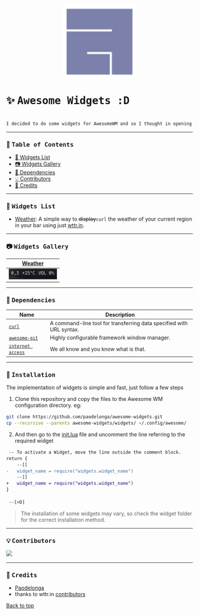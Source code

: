 <p align="center">
  <img src="./docs/awesome64.png" width="200" alt="Awesome Window Manager">
</p>

# :sparkles: <samp> Awesome Widgets :D </samp>

```css

I decided to do some widgets for AwesomeWM and so I thought in opening a repository, and here we are.
```

---

### :bookmark_tabs: <samp>Table of Contents</samp>
- [:bookmark_tabs: Widgets List](#bookmark_tabs-widgets-list)
- [:camera: Widgets Gallery](#camera-widgets-gallery)
- [:wrench: Dependencies](#wrench-dependencies)
- [:bulb: Contributors](#bulb-contributors)
- [:bust_in_silhouette: Credits](#bust_in_silhouette-credits)

---

### :bookmark_tabs: <samp>Widgets List</samp>

- [Weather](./widgets/weather/): A simple way to ~~display~~`curl` the weather of your current region in your bar using just [wttr.in](https://github.com/chubin/wttr.in).

---

### :camera: <samp>Widgets Gallery</samp>

|                    [Weather](./widgets/weather/)                    | 
| ----------------------------------------------------------- |
| ![Widget Gallery Screenshot](./widgets/weather/docs/screenshot.png) |

---

### :wrench: <samp>Dependencies</samp>

|                                Name                                |                                         Description                                   |
| ------------------------------------------------------------------ | ------------------------------------------------------------------------------------- |
|               [`curl`](https://github.com/curl/curl)               |            A command-line tool for transferring data specified with URL syntax.       |
|       [`awesome-git`](https://github.com/awesomewm/awesome)        |                      Highly configurable framework window manager.                    |
| [`internet access`](https://en.wikipedia.org/wiki/Internet_access) |                         We all know and you know what is that.                        |

---

### :rocket: <samp>Installation </samp>
The implementation of widgets is simple and fast, just follow a few steps

1. Clone this repository and copy the files to the Awesome WM configuration directory. eg:

```sh
git clone https://github.com/paodelonga/awesome-widgets.git
cp --recursive --parents awesome-widgets/widgets/ ~/.config/awesome/
```
 
2. And then go to the [init.lua](./widgets/init.lua) file and uncomment the line referring to the required widget

```diff
 -- To activate a Widget, move the line outside the comment block.
return {
	--[[
-   widget_name = require("widgets.widget_name")
	--]]
+   widget_name = require("widgets.widget_name")
}

 --[>D]
```

> The installation of some widgets may vary, so check the widget folder for the correct installation method.

---

### :bulb: <samp>Contributors</samp>
<a href="https://github.com/paodelonga/awesome-widgets/graphs/contributors">
    <img src="https://contrib.rocks/image?repo=paodelonga/awesome-widgets"/>
</a>

---

### :bust_in_silhouette: <samp>Credits</samp>
- [Paodelonga](https://github.com/paodelonga/)
- thanks to wttr.in [contributors](https://github.com/chubin/wttr.in/graphs/contributors)<br>

[Back to top](#readme)

<!--
    --[>D]
-->
